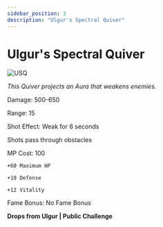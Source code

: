 ```yaml
---
sidebar_position: 3
description: "Ulgur's Spectral Quiver"
---
```


# Ulgur's Spectral Quiver

![USQ](https://vwiki.valorserver.com/api/item/picture/ulgur's%20spectral%20quiver)

<i>This Quiver projects an Aura that weakens enemies.</i>

Damage: 500-650

Range: 15

Shot Effect: Weak for 6 seconds

Shots pass through obstacles

MP Cost: 100

    +60 Maximum HP
    
    +10 Defense

    +12 Vitality

Fame Bonus: No Fame Bonus

**Drops from Ulgur | Public Challenge**
